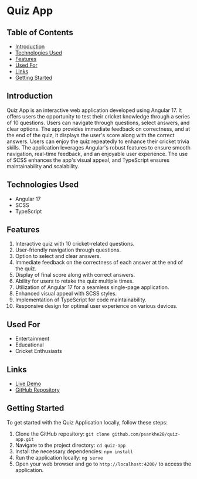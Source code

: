 # Quiz App

## Table of Contents
- [Introduction](#introduction)
- [Technologies Used](#technologies-used)
- [Features](#features)
- [Used For](#used-for)
- [Links](#links)
- [Getting Started](#getting-started)

## Introduction
Quiz App is an interactive web application developed using Angular 17. It offers users the opportunity to test their cricket knowledge through a series of 10 questions. 
Users can navigate through questions, select answers, and clear options. The app provides immediate feedback on correctness, and at the end of the quiz, it displays the user's score along with the correct answers.
Users can enjoy the quiz repeatedly to enhance their cricket trivia skills.
The application leverages Angular's robust features to ensure smooth navigation, real-time feedback, and an enjoyable user experience. 
The use of SCSS enhances the app's visual appeal, and TypeScript ensures maintainability and scalability.

## Technologies Used
- Angular 17
- SCSS
- TypeScript

## Features
1. Interactive quiz with 10 cricket-related questions.
2. User-friendly navigation through questions.
3. Option to select and clear answers.
4. Immediate feedback on the correctness of each answer at the end of the quiz.
5. Display of final score along with correct answers.
6. Ability for users to retake the quiz multiple times.
7. Utilization of Angular 17 for a seamless single-page application.
8. Enhanced visual appeal with SCSS styles.
9. Implementation of TypeScript for code maintainability.
10. Responsive design for optimal user experience on various devices.

## Used For
- Entertainment
- Educational
- Cricket Enthusiasts

## Links
- [Live Demo](https://cricket-quiz-app-2024.netlify.app/)
- [GitHub Repository](https://github.com/psankhe28/quiz-app)

## Getting Started
To get started with the Quiz Application locally, follow these steps:
1. Clone the GitHub repository: `git clone github.com/psankhe28/quiz-app.git`
2. Navigate to the project directory: `cd quiz-app`
3. Install the necessary dependencies: `npm install`
4. Run the application locally: `ng serve`
5. Open your web browser and go to `http://localhost:4200/` to access the application.
